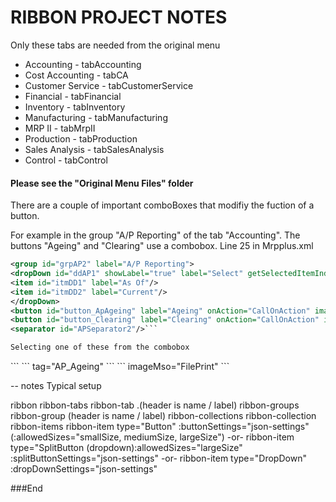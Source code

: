 # RIBBON PROJECT NOTES

Only these tabs are needed from the original menu
- Accounting - tabAccounting
- Cost Accounting - tabCA
- Customer Service - tabCustomerService
- Financial - tabFinancial
- Inventory - tabInventory
- Manufacturing - tabManufacturing
- MRP II - tabMrpII
- Production - tabProduction
- Sales Analysis - tabSalesAnalysis
- Control - tabControl


#### Please see the "Original Menu Files" folder


There are a couple of important comboBoxes that modifiy the fuction of a button.

For example in the group "A/P Reporting" of the tab "Accounting". The buttons "Ageing" and "Clearing" use a combobox.
Line 25 in Mrpplus.xml

```xml 
<group id="grpAP2" label="A/P Reporting">
<dropDown id="ddAP1" showLabel="true" label="Select" getSelectedItemIndex="CallbackDDGetSelectedItemIndex" onAction="CallbackDropDownOnAction">
<item id="itmDD1" label="As Of"/>
<item id="itmDD2" label="Current"/>
</dropDown>
<button id="button_ApAgeing" label="Ageing" onAction="CallOnAction" imageMso="FilePrint" tag="AP_Ageing" getScreentip="GetScreentip" getSupertip="GetSupertip"/>
<button id="button_Clearing" label="Clearing" onAction="CallOnAction" imageMso="FilePrint" tag="AP_Clearing" getScreentip="GetScreentip" getSupertip="GetSupertip"/>
<separator id="APSeparator2"/>```

Selecting one of these from the combobox
```
<item id="itmDD1" label="As Of"/>
<item id="itmDD2" label="Current"/>```
```
tag="AP_Ageing" <!-- is the form/screen to call. Please have buttons call this is some manner that can be changed later -->```
```
imageMso="FilePrint" <!-- this is an icon hint. matching these exactly is not important so much.```

```xml
<separator id="APSeparator2"/>   <!--- not needed as groups have a sperarator already -->```

```
 getScreentip="GetScreentip" getSupertip="GetSupertip"   <!--- not needed -->```






-- notes
Typical setup

ribbon
  ribbon-tabs
    ribbon-tab .(header is name / label)
      ribbon-groups
        ribbon-group (header is name / label)
          ribbon-collections
            ribbon-collection
              ribbon-items
                ribbon-item type="Button" :buttonSettings="json-settings"  (:allowedSizes="smallSize, mediumSize, largeSize")
                  -or-
                ribbon-item type="SplitButton (dropdown):allowedSizes="largeSize"  :splitButtonSettings="json-settings"
                  -or-
                ribbon-item type="DropDown" :dropDownSettings="json-settings"

###End
